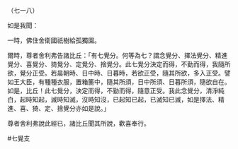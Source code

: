 （七一八）

如是我聞：

一時，佛住舍衛國祇樹給孤獨園。

爾時，尊者舍利弗告諸比丘：「有七覺分。何等為七？謂念覺分、擇法覺分、精進覺分、喜覺分、猗覺分、定覺分、捨覺分。此七覺分決定而得，不勤而得，我隨所欲，覺分正受。若晨朝時、日中時、日暮時，若欲正受，隨其所欲，多入正受。譬如王大臣，有種種衣服，置箱簏中，隨其所須，日中所須、日暮所須，隨欲自在。如是，比丘！此七覺分，決定而得，不勤而得，隨意正受。我此念覺分，清淨純白，起時知起，滅時知滅，沒時知沒，已起知已起，已滅知已滅，如是擇法、精進、喜、猗、定、捨覺分亦如是說。」

尊者舍利弗說此經已，諸比丘聞其所說，歡喜奉行。




#七覺支
